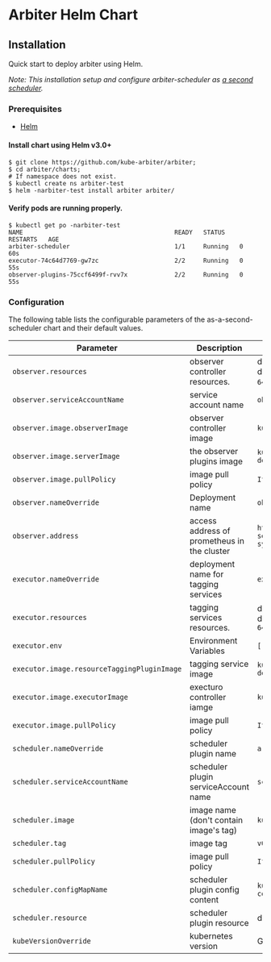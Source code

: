 # Arbiter Helm Chart

## Installation

Quick start to deploy arbiter using Helm.

*Note: This installation setup and configure arbiter-scheduler as [a second scheduler](https://kubernetes.io/docs/tasks/extend-kubernetes/configure-multiple-schedulers/).*

### Prerequisites

- [Helm](https://helm.sh/docs/intro/quickstart/#install-helm)

#### Install chart using Helm v3.0+

```shell
$ git clone https://github.com/kube-arbiter/arbiter;
$ cd arbiter/charts;
# If namespace does not exist.
$ kubectl create ns arbiter-test
$ helm -narbiter-test install arbiter arbiter/
```

#### Verify pods are running properly.

```shell
$ kubectl get po -narbiter-test
NAME                                          READY   STATUS    RESTARTS   AGE
arbiter-scheduler                             1/1     Running   0          60s
executor-74c64d7769-gw7zc                     2/2     Running   0          55s
observer-plugins-75ccf6499f-rvv7x             2/2     Running   0          55s
```

### Configuration

The following table lists the configurable parameters of the as-a-second-scheduler chart and their default values.

| Parameter                                   | Description                                 | Default                                                          |
| ------------------------------------------- | ------------------------------------------- | ---------------------------------------------------------------- |
| `observer.resources`                        | observer controller resources.              | default request cpu is `500m`, default request memory is `64Mi`. |
| `observer.serviceAccountName`               | service account name                        | `observability`                                                  |
| `observer.image.observerImage`              | observer controller image                   | `kubearbiter/observer:v0.2.0`                                    |
| `observer.image.serverImage`                | the observer plugins image                  | `kubearbiter/observer-default-plugins:v0.2.0`                    |
| `observer.image.pullPolicy`                 | image pull policy                           | `IfNotPresent`                                                   |
| `observer.nameOverride`                     | Deployment name                             | `observer-plugins`                                               |
| `observer.address`                          | access address of prometheus in the cluster | `http://prometheus-server.kube-system.svc.cluster.local`         |
| `executor.nameOverride`                     | deployment name for tagging services        | `executor`                                                       |
| `executor.resources`                        | tagging services resources.                 | default request cpu is `10m`, default request memory is `64Mi`   |
| `executor.env`                              | Environment Variables                       | `[]`                                                             |
| `executor.image.resourceTaggingPluginImage` | tagging service image                       | `kubearbiter/executor-default-plugins:v0.2.0`                     |
| `executor.image.executorImage`              | execturo controller iamge                   | `kubearbiter/executor:v0.2.0`                                    |
| `executor.image.pullPolicy`                 | image pull policy                           | `IfNotPresent`                                                   |
| `scheduler.nameOverride`                    | scheduler plugin name                       | `arbiter-scheduler`                                              |
| `scheduler.serviceAccountName`              | scheduler plugin serviceAccount name        | `scheduler`                                                      |
| `scheduler.image`                           | image name (don't contain image's tag)      | `kubearbiter/scheduler`                                          |
| `scheduler.tag`                             | image tag                                   | `v0.1.0`                                                         |
| `scheduler.pullPolicy`                      | image pull policy                           | `IfNotPresent`                                                   |
| `scheduler.configMapName`                   | scheduler plugin config content             | `kube-scheduler-configuration-cm`                                |
| `scheduler.resource`                        | scheduler plugin resource                   | default request cpu is `100m`                                    |
| `kubeVersionOverride`                       | kubernetes version                          | Get by default via helm                                          |
